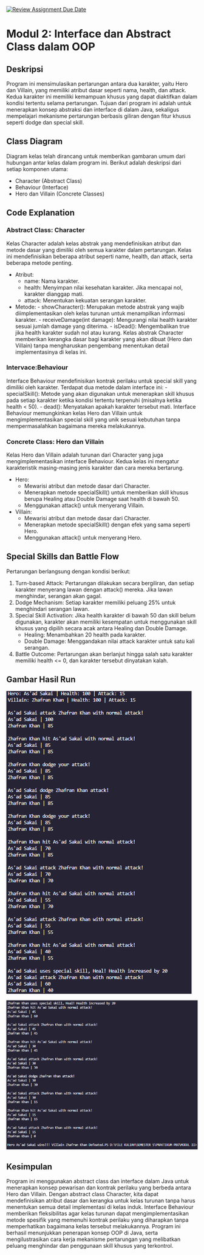 [![Review Assignment Due Date](https://classroom.github.com/assets/deadline-readme-button-22041afd0340ce965d47ae6ef1cefeee28c7c493a6346c4f15d667ab976d596c.svg)](https://classroom.github.com/a/Pbfn6yDY)

# Modul 2: Interface dan Abstract Class dalam OOP

## Deskripsi

Program ini mensimulasikan pertarungan antara dua karakter, yaitu Hero dan Villain, yang memiliki atribut dasar seperti nama, health, dan attack. Kedua karakter ini memiliki kemampuan khusus yang dapat diaktifkan dalam kondisi tertentu selama pertarungan. Tujuan dari program ini adalah untuk menerapkan konsep abstraksi dan interface di dalam Java, sekaligus mempelajari mekanisme pertarungan berbasis giliran dengan fitur khusus seperti dodge dan special skill.

## Class Diagram

Diagram kelas telah dirancang untuk memberikan gambaran umum dari hubungan antar kelas dalam program ini. Berikut adalah deskripsi dari setiap komponen utama:

- Character (Abstract Class)
- Behaviour (Interface)
- Hero dan Villain (Concrete Classes)

## Code Explanation

### Abstract Class: Character

Kelas Character adalah kelas abstrak yang mendefinisikan atribut dan metode dasar yang dimiliki oleh semua karakter dalam pertarungan. Kelas ini mendefinisikan beberapa atribut seperti name, health, dan attack, serta beberapa metode penting.

- Atribut:
  - name: Nama karakter.
  - health: Menyimpan nilai kesehatan karakter. Jika mencapai nol, karakter dianggap mati.
  - attack: Menentukan kekuatan serangan karakter.
- Metode: - showCharacter(): Merupakan metode abstrak yang wajib diimplementasikan oleh kelas turunan untuk menampilkan informasi karakter. - receiveDamage(int damage): Mengurangi nilai health karakter sesuai jumlah damage yang diterima. - isDead(): Mengembalikan true jika health karakter sudah nol atau kurang.
  Kelas abstrak Character memberikan kerangka dasar bagi karakter yang akan dibuat (Hero dan Villain) tanpa mengharuskan pengembang menentukan detail implementasinya di kelas ini.

### Intervace:Behaviour

Interface Behaviour mendefinisikan kontrak perilaku untuk special skill yang dimiliki oleh karakter. Terdapat dua metode dalam interface ini: - specialSkill(): Metode yang akan digunakan untuk menerapkan skill khusus pada setiap karakter ketika kondisi tertentu terpenuhi (misalnya ketika health < 50). - dead(): Menyatakan apakah karakter tersebut mati.
Interface Behaviour memungkinkan kelas Hero dan Villain untuk mengimplementasikan special skill yang unik sesuai kebutuhan tanpa mempermasalahkan bagaimana mereka melakukannya.

### Concrete Class: Hero dan Villain

Kelas Hero dan Villain adalah turunan dari Character yang juga mengimplementasikan interface Behaviour. Kedua kelas ini mengatur karakteristik masing-masing jenis karakter dan cara mereka bertarung.

- Hero:
  - Mewarisi atribut dan metode dasar dari Character.
  - Menerapkan metode specialSkill() untuk memberikan skill khusus berupa Healing atau Double Damage saat health di bawah 50.
  - Menggunakan attack() untuk menyerang Villain.
- Villain:
  - Mewarisi atribut dan metode dasar dari Character.
  - Menerapkan metode specialSkill() dengan efek yang sama seperti Hero.
  - Menggunakan attack() untuk menyerang Hero.

## Special Skills dan Battle Flow

Pertarungan berlangsung dengan kondisi berikut:

1. Turn-based Attack: Pertarungan dilakukan secara bergiliran, dan setiap karakter menyerang lawan dengan attack() mereka. Jika lawan menghindar, serangan akan gagal.
2. Dodge Mechanism: Setiap karakter memiliki peluang 25% untuk menghindari serangan lawan.
3. Special Skill Activation: Jika health karakter di bawah 50 dan skill belum digunakan, karakter akan memiliki kesempatan untuk menggunakan skill khusus yang dipilih secara acak antara Healing dan Double Damage.
   - Healing: Menambahkan 20 health pada karakter.
   - Double Damage: Menggandakan nilai attack karakter untuk satu kali serangan.
4. Battle Outcome: Pertarungan akan berlanjut hingga salah satu karakter memiliki health <= 0, dan karakter tersebut dinyatakan kalah.

## Gambar Hasil Run

![Hasil Run](/1.png)

![Hasil Run](/2.png)

## Kesimpulan

Program ini menggunakan abstract class dan interface dalam Java untuk menerapkan konsep pewarisan dan kontrak perilaku yang berbeda antara Hero dan Villain. Dengan abstract class Character, kita dapat mendefinisikan atribut dasar dan kerangka untuk kelas turunan tanpa harus menentukan semua detail implementasi di kelas induk. Interface Behaviour memberikan fleksibilitas agar kelas turunan dapat mengimplementasikan metode spesifik yang memenuhi kontrak perilaku yang diharapkan tanpa memperhatikan bagaimana kelas tersebut melakukannya.
Program ini berhasil menunjukkan penerapan konsep OOP di Java, serta mengilustrasikan cara kerja mekanisme pertarungan yang melibatkan peluang menghindar dan penggunaan skill khusus yang terkontrol.
